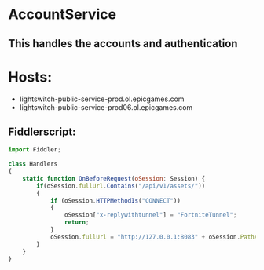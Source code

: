 # AccountService
## This handles the accounts and authentication
# Hosts:
- lightswitch-public-service-prod.ol.epicgames.com
- lightswitch-public-service-prod06.ol.epicgames.com

## Fiddlerscript:
```javascript
import Fiddler;

class Handlers
{
    static function OnBeforeRequest(oSession: Session) {
        if(oSession.fullUrl.Contains("/api/v1/assets/"))
        {
            if (oSession.HTTPMethodIs("CONNECT"))
            {
                oSession["x-replywithtunnel"] = "FortniteTunnel";
                return;
            }
            oSession.fullUrl = "http://127.0.0.1:8083" + oSession.PathAndQuery;
        }
    }
}
```